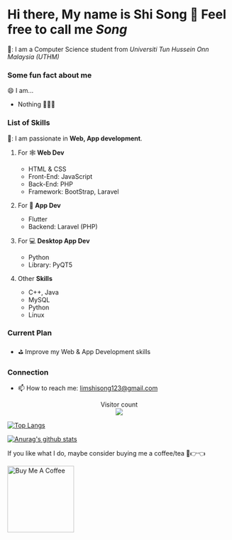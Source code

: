 <!--
**XPH0816/XPH0816** is a ✨ _special_ ✨ repository because its `README.md` (this file) appears on your GitHub profile.

Here are some ideas to get you started:

- 🔭 I’m currently working on ...
- 🌱 I’m currently learning ...
- 👯 I’m looking to collaborate on ...
- 🤔 I’m looking for help with ...
- 💬 Ask me about ...
- 📫 How to reach me: ...
- 😄 Pronouns: ...
- ⚡ Fun fact: ...
-->

# Hi there, My name is **Shi Song** 👋 Feel free to call me *Song*
🔭: I am a Computer Science student from *Universiti Tun Hussein Onn Malaysia (UTHM)*

### Some fun fact about me
:smile: I am... 
- Nothing 🤣🤣🤣

### List of Skills
🌱: I am passionate in **Web, App development**.

1. For :spider_web: **Web Dev**
   - HTML & CSS
   - Front-End: JavaScript
   - Back-End: PHP
   - Framework: BootStrap, Laravel

2. For :iphone: **App Dev**
   - Flutter
   - Backend: Laravel (PHP)

3. For :computer: **Desktop App Dev**
   - Python
   - Library: PyQT5

4. Other **Skills**
   - C++, Java
   - MySQL
   - Python
   - Linux

### Current Plan
- :golf: Improve my Web & App Development skills

### Connection
- 📫 How to reach me: limshisong123@gmail.com

<p align="center"> 
  Visitor count<br>
  <img src="https://profile-counter.glitch.me/XPH0816/count.svg" />
</p>

[![Top Langs](https://github-readme-stats.vercel.app/api/top-langs/?username=XPH0816&layout=compact&theme=tokyonight)](https://github.com/XPH0816)

[![Anurag's github stats](https://github-readme-stats.vercel.app/api?username=XPH0816&show_icons=true&theme=tokyonight)](https://github.com/XPH0816)

If you like what I do, maybe consider buying me a coffee/tea 🥺👉👈

<a href="https://www.buymeacoffee.com/limshisongb" target="_blank"><img src="https://cdn.buymeacoffee.com/buttons/v2/default-red.png" alt="Buy Me A Coffee" width="150" ></a>

